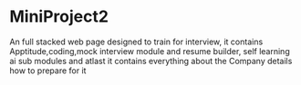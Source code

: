 # MiniProject2
An full stacked web page designed to train for interview, it contains Apptitude,coding,mock interview module and resume builder, self learning ai sub modules and atlast it contains everything about the Company details how to prepare for it 

